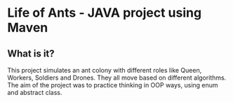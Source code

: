 # Life of Ants - JAVA project using Maven
## What is it?
This project simulates an ant colony with different roles like  Queen, Workers, Soldiers and Drones.
They all move based on different algorithms.
The aim of the project was to practice thinking in OOP ways, using enum and abstract class.
